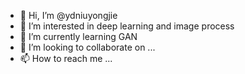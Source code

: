 - 👋 Hi, I’m @ydniuyongjie
- 👀 I’m interested in deep learning and image process
- 🌱 I’m currently learning GAN
- 💞️ I’m looking to collaborate on ...
- 📫 How to reach me ...

<!---
ydniuyongjie/ydniuyongjie is a ✨ special ✨ repository because its `README.md` (this file) appears on your GitHub profile.
You can click the Preview link to take a look at your changes.
--->
